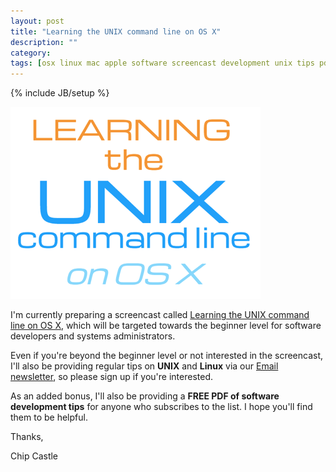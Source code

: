 ```yaml
---
layout: post
title: "Learning the UNIX command line on OS X"
description: ""
category: 
tags: [osx linux mac apple software screencast development unix tips pdf learning email newsletter]
---
```

{% include JB/setup %}

[![Picture](/assets/LearningTheUnixCommandLine.png)](http://learning-the-unix-command-line-on-os-x.chipcastle.com)

I'm currently preparing a screencast called [Learning the UNIX command line on
OS X](http://learning-the-unix-command-line-on-os-x.chipcastle.com), which will
be targeted towards the beginner level for software developers and systems
administrators.

Even if you're beyond the beginner level or not interested in the screencast,
I'll also be providing regular tips on **UNIX** and **Linux** via our [Email
newsletter](http://learning-the-unix-command-line-on-os-x.chipcastle.com), so
please sign up if you're interested.

As an added bonus, I'll also be providing a **FREE PDF of software development
tips** for anyone who subscribes to the list.  I hope you'll find them to be
helpful.

Thanks,

Chip Castle
